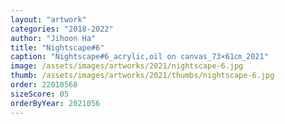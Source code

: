 ```yaml
---
layout: "artwork"
categories: "2018-2022"
author: "Jihoon Ha"
title: "Nightscape#6"
caption: "Nightscape#6_acrylic,oil on canvas_73×61㎝_2021"
image: /assets/images/artworks/2021/nightscape-6.jpg
thumb: /assets/images/artworks/2021/thumbs/nightscape-6.jpg
order: 22010568
sizeScore: 05
orderByYear: 2021056
---
```

